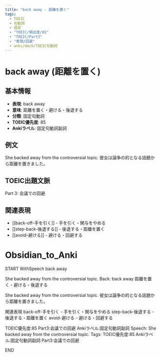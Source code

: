 ```yaml
---
title: "back away - 距離を置く"
tags:
  - TOEIC
  - 句動詞
  - 固定
  - "TOEIC/頻出度/85"
  - "TOEIC/Part3"
  - "表現/回避"
  - anki/deck/TOEIC句動詞
---
```


# back away (距離を置く)

## 基本情報
- **表現**: back away
- **意味**: 距離を置く・避ける・後退する
- **分類**: 固定句動詞
- **TOEIC優先度**: 85
- **Ankiラベル**: 固定句動詞副詞

## 例文
She backed away from the controversial topic.
彼女は論争の的となる話題から距離を置きました。

## TOEIC出題文脈
Part 3: 会議での回避

## 関連表現
- [[back-off-手を引く]] - 手を引く・関与をやめる
- [[step-back-後退する]] - 後退する・距離を置く
- [[avoid-避ける]] - 避ける・回避する

# Obsidian_to_Anki
START
WithSpeech
back away

She backed away from the controversial topic.
Back: 
back away
距離を置く・避ける・後退する

She backed away from the controversial topic.
彼女は論争の的となる話題から距離を置きました。

関連表現
back-off-手を引く - 手を引く・関与をやめる
step-back-後退する - 後退する・距離を置く
avoid-避ける - 避ける・回避する

TOEIC優先度:85
Part3:会議での回避
Ankiラベル:固定句動詞副詞
Speech: She backed away from the controversial topic.
Tags: TOEIC優先度:85 Ankiラベル:固定句動詞副詞 Part3:会議での回避
<!--ID: 1750466418255-->
END
